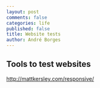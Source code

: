 ```yaml
---
layout: post
comments: false
categories: life
published: false
title: Website tests
author: André Borges
---
```

## Tools to test websites

http://mattkersley.com/responsive/
